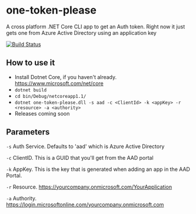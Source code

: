 ﻿# one-token-please
A cross platform .NET Core CLI app to get an Auth token. Right now it just gets one from Azure Active Directory using an application key

[![Build Status](https://travis-ci.org/StephenGilboy/one-token-please.svg?branch=master)](https://travis-ci.org/StephenGilboy/one-token-please)

## How to use it

* Install Dotnet Core, if you haven't already. https://www.microsoft.com/net/core
* `dotnet build`
* `cd bin/Debug/netcoreapp1.1/` 
* `dotnet one-token-please.dll -s aad -c <ClientId> -k <appKey> -r <resource> -a <authority>`
* Releases coming soon

## Parameters
`-s` Auth Service. Defaults to 'aad' which is Azure Active Directory

`-c` ClientID. This is a GUID that you'll get from the AAD portal

`-k` AppKey. This is the key that is generated when adding an app in the AAD Portal.

`-r` Resource. https://yourcompany.onmicrosoft.com/YourApplication

`-a` Authority. https://login.microsoftonline.com/yourcompany.onmicrosoft.com

